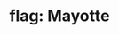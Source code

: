 ---
layout: flags
title: "flag: Mayotte"
emoji: flag_mayotte
permalink: 🇾🇹.html
image: assets/img/3moji/flag_mayotte.png
---